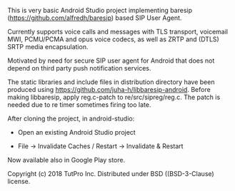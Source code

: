 This is very basic Android Studio project implementing baresip
(https://github.com/alfredh/baresip) based SIP User Agent.

Currently supports voice calls and messages with TLS transport,
voicemail MWI, PCMU/PCMA and opus voice codecs, as well as ZRTP and
(DTLS) SRTP media encapsulation.

Motivated by need for secure SIP user agent for Android that does not
depend on third party push notification services.

The static libraries and include files in distribution directory have
been produced using https://github.com/juha-h/libbaresip-android.
Before making libbaresip, apply reg.c-patch to re/src/sipreg/reg.c.  The
patch is needed due to re timer sometimes firing too late.

After cloning the project, in android-studio:

- Open an existing Android Studio project

- File -> Invalidate Caches / Restart -> Invalidate & Restart

Now available also in Google Play store.

Copyright (c) 2018 TutPro Inc. Distributed under BSD ((BSD-3-Clause) license.

